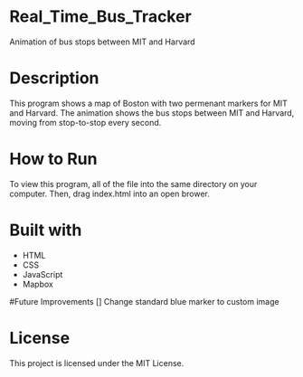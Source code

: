 # Real_Time_Bus_Tracker
Animation of bus stops between MIT and Harvard

# Description
This program shows a map of Boston with two permenant markers for MIT and Harvard.  The animation shows the bus stops between MIT and Harvard, moving from stop-to-stop every second.

# How to Run
To view this program, all of the file into the same directory on your computer.  Then, drag index.html into an open brower.

# Built with
* HTML
* CSS
* JavaScript
* Mapbox

#Future Improvements
[] Change standard blue marker to custom image

# License
This project is licensed under the MIT License.
